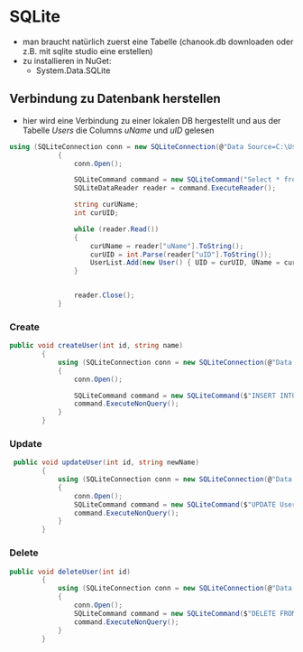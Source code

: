 # SQLite

- man braucht natürlich zuerst eine Tabelle (chanook.db downloaden oder z.B. mit sqlite studio eine erstellen)
- zu installieren in NuGet:
  - System.Data.SQLite

## Verbindung zu Datenbank herstellen

- hier wird eine Verbindung zu einer lokalen DB hergestellt und aus der Tabelle *Users* die Columns *uName* und *uID* gelesen

```c#
using (SQLiteConnection conn = new SQLiteConnection(@"Data Source=C:\Users\Simon Weber Work\Documents\GitHub\Services-Plus-SQLite\WpfNetCoreMvvm\Management.db;"))
            {
                conn.Open();

                SQLiteCommand command = new SQLiteCommand("Select * from Users", conn);
                SQLiteDataReader reader = command.ExecuteReader();

                string curUName;
                int curUID;

                while (reader.Read())
                {
                    curUName = reader["uName"].ToString();
                    curUID = int.Parse(reader["uID"].ToString());
                    UserList.Add(new User() { UID = curUID, UName = curUName });
                }


                reader.Close();
            }
```

### Create

```c#
public void createUser(int id, string name)
        {
            using (SQLiteConnection conn = new SQLiteConnection(@"Data Source=C:\Users\Simon Weber Work\Documents\GitHub\Services-Plus-SQLite\WpfNetCoreMvvm\Management.db;"))
            {
                conn.Open();

                SQLiteCommand command = new SQLiteCommand($"INSERT INTO Users(uID, uName) VALUES ({id},'{name}')", conn);
                command.ExecuteNonQuery();
            }
        }
```

### Update

```c#
 public void updateUser(int id, string newName)
        {
            using (SQLiteConnection conn = new SQLiteConnection(@"Data Source=C:\Users\Simon Weber Work\Documents\GitHub\Services-Plus-SQLite\WpfNetCoreMvvm\Management.db;"))
            {
                conn.Open();
                SQLiteCommand command = new SQLiteCommand($"UPDATE Users SET uName = '{newName}' WHERE uID = {id}", conn);
                command.ExecuteNonQuery();
            }
        }
```

### Delete

```c#
public void deleteUser(int id)
        {
            using (SQLiteConnection conn = new SQLiteConnection(@"Data Source=C:\Users\Simon Weber Work\Documents\GitHub\Services-Plus-SQLite\WpfNetCoreMvvm\Management.db;"))
            {
                conn.Open();
                SQLiteCommand command = new SQLiteCommand($"DELETE FROM Users WHERE uID ='{id}'", conn);
                command.ExecuteNonQuery();
            }
        }
```

